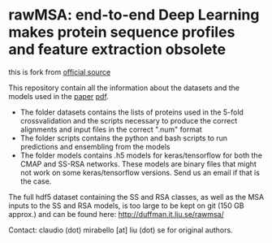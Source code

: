 # rawMSA: end-to-end Deep Learning makes protein sequence profiles and feature extraction obsolete

this is fork from [official source](https://bitbucket.org/clami66/rawmsa/src/master/)

This repository contain all the information about the datasets and the models used in the 
 [paper](https://www.biorxiv.org/content/10.1101/394437v2.full) 
 [pdf](https://www.biorxiv.org/content/10.1101/394437v2.full.pdf). 


 * The folder datasets contains the lists of proteins used in the 5-fold crossvalidation and the scripts necessary to produce the correct alignments and input files in the correct ".num" format
 * The folder scripts contains the python and bash scripts to run predictions and ensembling from the models
 * The folder models contains .h5 models for keras/tensorflow for both the CMAP and SS-RSA networks. These models are binary files that might not work on some keras/tensorflow versions. Send us an email if that is the case.

The full hdf5 dataset containing the SS and RSA classes, as well as the MSA inputs to the SS and RSA models, is too large to be kept on git (150 GB approx.) and can be found here: http://duffman.it.liu.se/rawmsa/

Contact: claudio (dot) mirabello [at] liu (dot) se for original authors. 
